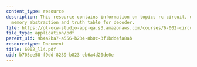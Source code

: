 ```yaml
---
content_type: resource
description: This resource contains information on topics rc circuit, digital memory,
  memory abstraction and truth table for decoder.
file: https://ol-ocw-studio-app-qa.s3.amazonaws.com/courses/6-002-circuits-and-electronics-spring-2007/b703ee58f9dd8239b823eb6a4d20de0e_6002_l14.pdf
file_type: application/pdf
parent_uid: 9b4a2ba7-a556-b234-8b0c-3f1bdd4fa8ab
resourcetype: Document
title: 6002_l14.pdf
uid: b703ee58-f9dd-8239-b823-eb6a4d20de0e
---
```

